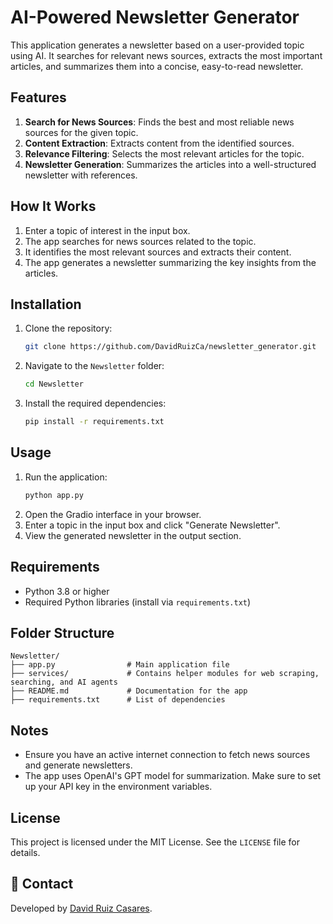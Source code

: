 # AI-Powered Newsletter Generator

This application generates a newsletter based on a user-provided topic using AI. It searches for relevant news sources, extracts the most important articles, and summarizes them into a concise, easy-to-read newsletter.

## Features

1. **Search for News Sources**: Finds the best and most reliable news sources for the given topic.
2. **Content Extraction**: Extracts content from the identified sources.
3. **Relevance Filtering**: Selects the most relevant articles for the topic.
4. **Newsletter Generation**: Summarizes the articles into a well-structured newsletter with references.

## How It Works

1. Enter a topic of interest in the input box.
2. The app searches for news sources related to the topic.
3. It identifies the most relevant sources and extracts their content.
4. The app generates a newsletter summarizing the key insights from the articles.

## Installation

1. Clone the repository:
   ```bash
   git clone https://github.com/DavidRuizCa/newsletter_generator.git
   ```
2. Navigate to the `Newsletter` folder:
   ```bash
   cd Newsletter
   ```
3. Install the required dependencies:
   ```bash
   pip install -r requirements.txt
   ```

## Usage

1. Run the application:
   ```bash
   python app.py
   ```
2. Open the Gradio interface in your browser.
3. Enter a topic in the input box and click "Generate Newsletter".
4. View the generated newsletter in the output section.

## Requirements

- Python 3.8 or higher
- Required Python libraries (install via `requirements.txt`)

## Folder Structure

```
Newsletter/
├── app.py                # Main application file
├── services/             # Contains helper modules for web scraping, searching, and AI agents
├── README.md             # Documentation for the app
├── requirements.txt      # List of dependencies
```

## Notes

- Ensure you have an active internet connection to fetch news sources and generate newsletters.
- The app uses OpenAI's GPT model for summarization. Make sure to set up your API key in the environment variables.

## License

This project is licensed under the MIT License. See the `LICENSE` file for details.

## 👤 Contact

Developed by [David Ruiz Casares](https://www.linkedin.com/in/david-ruiz-casares/).
